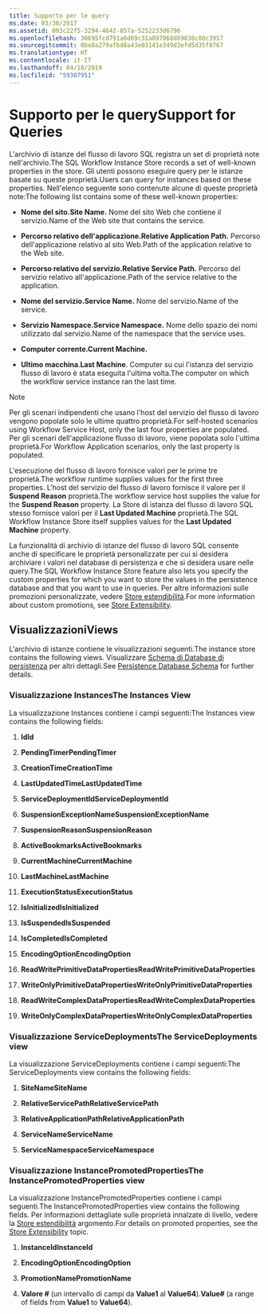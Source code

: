 ```yaml
---
title: Supporto per le query
ms.date: 03/30/2017
ms.assetid: 093c22f5-3294-4642-857a-5252233d6796
ms.openlocfilehash: 30695fcd791a0d69c31a897068d69838c80c3957
ms.sourcegitcommit: 0be8a279af6d8a43e03141e349d3efd5d35f8767
ms.translationtype: HT
ms.contentlocale: it-IT
ms.lasthandoff: 04/18/2019
ms.locfileid: "59307951"
---
```

# <a name="support-for-queries"></a><span data-ttu-id="80097-102">Supporto per le query</span><span class="sxs-lookup"><span data-stu-id="80097-102">Support for Queries</span></span>
<span data-ttu-id="80097-103">L'archivio di istanze del flusso di lavoro SQL registra un set di proprietà note nell'archivio.</span><span class="sxs-lookup"><span data-stu-id="80097-103">The SQL Workflow Instance Store records a set of well-known properties in the store.</span></span> <span data-ttu-id="80097-104">Gli utenti possono eseguire query per le istanze basate su queste proprietà.</span><span class="sxs-lookup"><span data-stu-id="80097-104">Users can query for instances based on these properties.</span></span> <span data-ttu-id="80097-105">Nell'elenco seguente sono contenute alcune di queste proprietà note:</span><span class="sxs-lookup"><span data-stu-id="80097-105">The following list contains some of these well-known properties:</span></span>  
  
-   <span data-ttu-id="80097-106">**Nome del sito.**</span><span class="sxs-lookup"><span data-stu-id="80097-106">**Site Name.**</span></span> <span data-ttu-id="80097-107">Nome del sito Web che contiene il servizio.</span><span class="sxs-lookup"><span data-stu-id="80097-107">Name of the Web site that contains the service.</span></span>  
  
-   <span data-ttu-id="80097-108">**Percorso relativo dell'applicazione.**</span><span class="sxs-lookup"><span data-stu-id="80097-108">**Relative Application Path.**</span></span> <span data-ttu-id="80097-109">Percorso dell'applicazione relativo al sito Web.</span><span class="sxs-lookup"><span data-stu-id="80097-109">Path of the application relative to the Web site.</span></span>  
  
-   <span data-ttu-id="80097-110">**Percorso relativo del servizio.**</span><span class="sxs-lookup"><span data-stu-id="80097-110">**Relative Service Path.**</span></span> <span data-ttu-id="80097-111">Percorso del servizio relativo all'applicazione.</span><span class="sxs-lookup"><span data-stu-id="80097-111">Path of the service relative to the application.</span></span>  
  
-   <span data-ttu-id="80097-112">**Nome del servizio.**</span><span class="sxs-lookup"><span data-stu-id="80097-112">**Service Name.**</span></span> <span data-ttu-id="80097-113">Nome del servizio.</span><span class="sxs-lookup"><span data-stu-id="80097-113">Name of the service.</span></span>  
  
-   <span data-ttu-id="80097-114">**Servizio Namespace.**</span><span class="sxs-lookup"><span data-stu-id="80097-114">**Service Namespace.**</span></span> <span data-ttu-id="80097-115">Nome dello spazio dei nomi utilizzato dal servizio.</span><span class="sxs-lookup"><span data-stu-id="80097-115">Name of the namespace that the service uses.</span></span>  
  
-   <span data-ttu-id="80097-116">**Computer corrente.**</span><span class="sxs-lookup"><span data-stu-id="80097-116">**Current Machine.**</span></span>  
  
-   <span data-ttu-id="80097-117">**Ultimo macchina**.</span><span class="sxs-lookup"><span data-stu-id="80097-117">**Last Machine**.</span></span> <span data-ttu-id="80097-118">Computer su cui l'istanza del servizio flusso di lavoro è stata eseguita l'ultima volta.</span><span class="sxs-lookup"><span data-stu-id="80097-118">The computer on which the workflow service instance ran the last time.</span></span>  
  
> [!NOTE]
>  <span data-ttu-id="80097-119">Per gli scenari indipendenti che usano l'host del servizio del flusso di lavoro vengono popolate solo le ultime quattro proprietà.</span><span class="sxs-lookup"><span data-stu-id="80097-119">For self-hosted scenarios using Workflow Service Host, only the last four properties are populated.</span></span> <span data-ttu-id="80097-120">Per gli scenari dell'applicazione flusso di lavoro, viene popolata solo l'ultima proprietà.</span><span class="sxs-lookup"><span data-stu-id="80097-120">For Workflow Application scenarios, only the last property is populated.</span></span>  
  
 <span data-ttu-id="80097-121">L'esecuzione del flusso di lavoro fornisce valori per le prime tre proprietà.</span><span class="sxs-lookup"><span data-stu-id="80097-121">The workflow runtime supplies values for the first three properties.</span></span> <span data-ttu-id="80097-122">L'host del servizio del flusso di lavoro fornisce il valore per il **Suspend Reason** proprietà.</span><span class="sxs-lookup"><span data-stu-id="80097-122">The workflow service host supplies the value for the **Suspend Reason** property.</span></span> <span data-ttu-id="80097-123">La Store di istanza del flusso di lavoro SQL stesso fornisce valori per il **Last Updated Machine** proprietà.</span><span class="sxs-lookup"><span data-stu-id="80097-123">The SQL Workflow Instance Store itself supplies values for the **Last Updated Machine** property.</span></span>  
  
 <span data-ttu-id="80097-124">La funzionalità di archivio di istanze del flusso di lavoro SQL consente anche di specificare le proprietà personalizzate per cui si desidera archiviare i valori nel database di persistenza e che si desidera usare nelle query.</span><span class="sxs-lookup"><span data-stu-id="80097-124">The SQL Workflow Instance Store feature also lets you specify the custom properties for which you want to store the values in the persistence database and that you want to use in queries.</span></span> <span data-ttu-id="80097-125">Per altre informazioni sulle promozioni personalizzate, vedere [Store estendibilità](store-extensibility.md).</span><span class="sxs-lookup"><span data-stu-id="80097-125">For more information about custom promotions, see [Store Extensibility](store-extensibility.md).</span></span>  
  
## <a name="views"></a><span data-ttu-id="80097-126">Visualizzazioni</span><span class="sxs-lookup"><span data-stu-id="80097-126">Views</span></span>  
 <span data-ttu-id="80097-127">L'archivio di istanze contiene le visualizzazioni seguenti.</span><span class="sxs-lookup"><span data-stu-id="80097-127">The instance store contains the following views.</span></span> <span data-ttu-id="80097-128">Visualizzare [Schema di Database di persistenza](persistence-database-schema.md) per altri dettagli.</span><span class="sxs-lookup"><span data-stu-id="80097-128">See [Persistence Database Schema](persistence-database-schema.md) for further details.</span></span>  
  
### <a name="the-instances-view"></a><span data-ttu-id="80097-129">Visualizzazione Instances</span><span class="sxs-lookup"><span data-stu-id="80097-129">The Instances View</span></span>  
 <span data-ttu-id="80097-130">La visualizzazione Instances contiene i campi seguenti:</span><span class="sxs-lookup"><span data-stu-id="80097-130">The Instances view contains the following fields:</span></span>  
  
1. <span data-ttu-id="80097-131">**Id**</span><span class="sxs-lookup"><span data-stu-id="80097-131">**Id**</span></span>  
  
2. <span data-ttu-id="80097-132">**PendingTimer**</span><span class="sxs-lookup"><span data-stu-id="80097-132">**PendingTimer**</span></span>  
  
3. <span data-ttu-id="80097-133">**CreationTime**</span><span class="sxs-lookup"><span data-stu-id="80097-133">**CreationTime**</span></span>  
  
4. <span data-ttu-id="80097-134">**LastUpdatedTime**</span><span class="sxs-lookup"><span data-stu-id="80097-134">**LastUpdatedTime**</span></span>  
  
5. <span data-ttu-id="80097-135">**ServiceDeploymentId**</span><span class="sxs-lookup"><span data-stu-id="80097-135">**ServiceDeploymentId**</span></span>  
  
6. <span data-ttu-id="80097-136">**SuspensionExceptionName**</span><span class="sxs-lookup"><span data-stu-id="80097-136">**SuspensionExceptionName**</span></span>  
  
7. <span data-ttu-id="80097-137">**SuspensionReason**</span><span class="sxs-lookup"><span data-stu-id="80097-137">**SuspensionReason**</span></span>  
  
8. <span data-ttu-id="80097-138">**ActiveBookmarks**</span><span class="sxs-lookup"><span data-stu-id="80097-138">**ActiveBookmarks**</span></span>  
  
9. <span data-ttu-id="80097-139">**CurrentMachine**</span><span class="sxs-lookup"><span data-stu-id="80097-139">**CurrentMachine**</span></span>  
  
10. <span data-ttu-id="80097-140">**LastMachine**</span><span class="sxs-lookup"><span data-stu-id="80097-140">**LastMachine**</span></span>  
  
11. <span data-ttu-id="80097-141">**ExecutionStatus**</span><span class="sxs-lookup"><span data-stu-id="80097-141">**ExecutionStatus**</span></span>  
  
12. <span data-ttu-id="80097-142">**IsInitialized**</span><span class="sxs-lookup"><span data-stu-id="80097-142">**IsInitialized**</span></span>  
  
13. <span data-ttu-id="80097-143">**IsSuspended**</span><span class="sxs-lookup"><span data-stu-id="80097-143">**IsSuspended**</span></span>  
  
14. <span data-ttu-id="80097-144">**IsCompleted**</span><span class="sxs-lookup"><span data-stu-id="80097-144">**IsCompleted**</span></span>  
  
15. <span data-ttu-id="80097-145">**EncodingOption**</span><span class="sxs-lookup"><span data-stu-id="80097-145">**EncodingOption**</span></span>  
  
16. <span data-ttu-id="80097-146">**ReadWritePrimitiveDataProperties**</span><span class="sxs-lookup"><span data-stu-id="80097-146">**ReadWritePrimitiveDataProperties**</span></span>  
  
17. <span data-ttu-id="80097-147">**WriteOnlyPrimitiveDataProperties**</span><span class="sxs-lookup"><span data-stu-id="80097-147">**WriteOnlyPrimitiveDataProperties**</span></span>  
  
18. <span data-ttu-id="80097-148">**ReadWriteComplexDataProperties**</span><span class="sxs-lookup"><span data-stu-id="80097-148">**ReadWriteComplexDataProperties**</span></span>  
  
19. <span data-ttu-id="80097-149">**WriteOnlyComplexDataProperties**</span><span class="sxs-lookup"><span data-stu-id="80097-149">**WriteOnlyComplexDataProperties**</span></span>  
  
### <a name="the-servicedeployments-view"></a><span data-ttu-id="80097-150">Visualizzazione ServiceDeployments</span><span class="sxs-lookup"><span data-stu-id="80097-150">The ServiceDeployments view</span></span>  
 <span data-ttu-id="80097-151">La visualizzazione ServiceDeployments contiene i campi seguenti:</span><span class="sxs-lookup"><span data-stu-id="80097-151">The ServiceDeployments view contains the following fields:</span></span>  
  
1. <span data-ttu-id="80097-152">**SiteName**</span><span class="sxs-lookup"><span data-stu-id="80097-152">**SiteName**</span></span>  
  
2. <span data-ttu-id="80097-153">**RelativeServicePath**</span><span class="sxs-lookup"><span data-stu-id="80097-153">**RelativeServicePath**</span></span>  
  
3. <span data-ttu-id="80097-154">**RelativeApplicationPath**</span><span class="sxs-lookup"><span data-stu-id="80097-154">**RelativeApplicationPath**</span></span>  
  
4. <span data-ttu-id="80097-155">**ServiceName**</span><span class="sxs-lookup"><span data-stu-id="80097-155">**ServiceName**</span></span>  
  
5. <span data-ttu-id="80097-156">**ServiceNamespace**</span><span class="sxs-lookup"><span data-stu-id="80097-156">**ServiceNamespace**</span></span>  
  
### <a name="the-instancepromotedproperties-view"></a><span data-ttu-id="80097-157">Visualizzazione InstancePromotedProperties</span><span class="sxs-lookup"><span data-stu-id="80097-157">The InstancePromotedProperties view</span></span>  
 <span data-ttu-id="80097-158">La visualizzazione InstancePromotedProperties contiene i campi seguenti.</span><span class="sxs-lookup"><span data-stu-id="80097-158">The InstancePromotedProperties view contains the following fields.</span></span> <span data-ttu-id="80097-159">Per informazioni dettagliate sulle proprietà innalzate di livello, vedere la [Store estendibilità](store-extensibility.md) argomento.</span><span class="sxs-lookup"><span data-stu-id="80097-159">For details on promoted properties, see the [Store Extensibility](store-extensibility.md) topic.</span></span>  
  
1. <span data-ttu-id="80097-160">**InstanceId**</span><span class="sxs-lookup"><span data-stu-id="80097-160">**InstanceId**</span></span>  
  
2. <span data-ttu-id="80097-161">**EncodingOption**</span><span class="sxs-lookup"><span data-stu-id="80097-161">**EncodingOption**</span></span>  
  
3. <span data-ttu-id="80097-162">**PromotionName**</span><span class="sxs-lookup"><span data-stu-id="80097-162">**PromotionName**</span></span>  
  
4. <span data-ttu-id="80097-163">**Valore #** (un intervallo di campi da **Value1** al **Value64**).</span><span class="sxs-lookup"><span data-stu-id="80097-163">**Value#** (a range of fields from **Value1** to **Value64**).</span></span>
